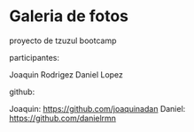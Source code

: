 # Galeria de fotos
proyecto de tzuzul bootcamp

participantes: 

Joaquin Rodrigez
Daniel Lopez

github: 

Joaquin: https://github.com/joaquinadan
Daniel: https://github.com/danielrmn